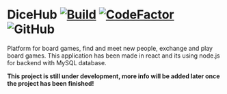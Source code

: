 # DiceHub [![Build](https://github.com/fesb-projekti/DiceHub/actions/workflows/main.yml/badge.svg)](https://github.com/fesb-projekti/DiceHub/actions) [![CodeFactor](https://www.codefactor.io/repository/github/fesb-projekti/dicehub/badge)](https://www.codefactor.io/repository/github/fesb-projekti/dicehub) ![GitHub](https://img.shields.io/github/license/fesb-projekti/DiceHub)

Platform for board games, find and meet new people, exchange and play board games. This application has been made in react and its using node.js for backend with MySQL database.

**This project is still under development, more info will be added later once the project has been finished!**
